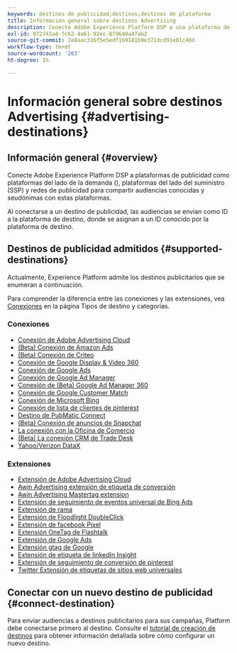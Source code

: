 ```yaml
---
keywords: destinos de publicidad;destinos;destinos de plataforma
title: Información general sobre destinos Advertising
description: Conecte Adobe Experience Platform DSP a una plataforma de publicidad de terceros (por ejemplo, una red de publicidad, un SSP) y comparta audiencias seudónimas con estas plataformas.
exl-id: 072743a4-fc62-4a61-92ec-8f9640a47ab2
source-git-commit: 2e8aac316f5e5edf169181b9e371dcd91e81c40d
workflow-type: tm+mt
source-wordcount: '263'
ht-degree: 1%

---
```


# Información general sobre destinos Advertising {#advertising-destinations}

## Información general {#overview}

Conecte Adobe Experience Platform DSP a plataformas de publicidad como plataformas del lado de la demanda (), plataformas del lado del suministro (SSP) y redes de publicidad para compartir audiencias conocidas y seudónimas con estas plataformas.

Al conectarse a un destino de publicidad, las audiencias se envían como ID a la plataforma de destino, donde se asignan a un ID conocido por la plataforma de destino.

## Destinos de publicidad admitidos {#supported-destinations}

Actualmente, Experience Platform admite los destinos publicitarios que se enumeran a continuación.

Para comprender la diferencia entre las conexiones y las extensiones, vea [Conexiones](../../destination-types.md#connections) en la página Tipos de destino y categorías.

### Conexiones

* [Conexión de Adobe Advertising Cloud](adobe-advertising-cloud-connection.md)
* [(Beta) Conexión de Amazon Ads](amazon-ads.md)
* [(Beta) Conexión de Criteo](criteo.md)
* [Conexión de Google Display &amp; Video 360](google-dv360.md)
* [Conexión de Google Ads](google-ads-destination.md)
* [Conexión de Google Ad Manager](google-ad-manager.md)
* [Conexión de (Beta) Google Ad Manager 360](google-ad-manager-360-connection.md)
* [Conexión de Google Customer Match](google-customer-match.md)
* [Conexión de Microsoft Bing](bing.md)
* [Conexión de lista de clientes de pinterest](pinterest.md)
* [Destino de PubMatic Connect](pubmatic.md)
* [(Beta) Conexión de anuncios de Snapchat](snap-inc.md)
* [La conexión con la Oficina de Comercio](tradedesk.md)
* [(Beta) La conexión CRM de Trade Desk](tradedesk-emails.md)
* [Yahoo/Verizon DataX](datax.md)

### Extensiones

* [Extensión de Adobe Advertising Cloud](adobe-advertising-cloud.md)
* [Awin Advertising extensión de etiqueta de conversión](awin-conversiontag.md)
* [Awin Advertising Mastertag extension](awin-mastertag.md)
* [Extensión de seguimiento de eventos universal de Bing Ads](bing-ads.md)
* [Extensión de rama](branch.md)
* [Extensión de Floodlight DoubleClick](doubleclick-floodlight.md)
* [Extensión de facebook Pixel](facebook-pixel.md)
* [Extensión OneTag de Flashtalk](flashtalking.md)
* [Extensión de Google Ads](google-ads-extension.md)
* [Extensión gtag de Google](gtag-advertising.md)
* [Extensión de etiqueta de linkedIn Insight](linkedin.md)
* [Extensión de seguimiento de conversión de pinterest](pinterest-extension.md)
* [Twitter Extensión de etiquetas de sitios web universales](twitter-uwt.md)

## Conectar con un nuevo destino de publicidad {#connect-destination}

Para enviar audiencias a destinos publicitarios para sus campañas, Platform debe conectarse primero al destino. Consulte el [tutorial de creación de destinos](../../ui/connect-destination.md) para obtener información detallada sobre cómo configurar un nuevo destino.
